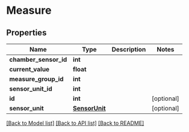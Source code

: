 # Measure


## Properties
Name | Type | Description | Notes
------------ | ------------- | ------------- | -------------
**chamber_sensor_id** | **int** |  | 
**current_value** | **float** |  | 
**measure_group_id** | **int** |  | 
**sensor_unit_id** | **int** |  | 
**id** | **int** |  | [optional] 
**sensor_unit** | [**SensorUnit**](SensorUnit.md) |  | [optional] 

[[Back to Model list]](../README.md#documentation-for-models) [[Back to API list]](../README.md#documentation-for-api-endpoints) [[Back to README]](../README.md)


